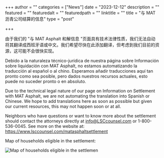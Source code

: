 +++
author = ""
categories = ["News"]
date = "2023-12-12"
description = ""
featured = ""
featuredalt = ""
featuredpath = ""
linktitle = ""
title = "与 MAT 沥青公司结算的信息"
type = "post"

+++ 

由于我们的 "与 MAT Asphalt 和解信息 "页面具有技术法律性质，我们无法自动将其翻译成西班牙语或中文。我们希望尽快在此添加翻译，但考虑到我们目前的资源，这可能不会很快实现。

Debido a la naturaleza técnico-jurídica de nuestra página sobre Información sobre liquidación con MAT Asphalt, no estamos automatizando la traducción al español o al chino. Esperamos añadir traducciones aquí tan pronto como sea posible, pero dados nuestros recursos actuales, esto puede no suceder pronto o en absoluto.

Due to the technical legal nature of our page on Information on Settlement with MAT Asphalt, we are not automating the translation into Spanish or Chinese. We hope to add translations here as soon as possible but given our current resources, this may not happen soon or at all.

Neighbors who have questions or want to know more about the settlement should contact the attorneys directly at info@LSCcounsel.com or 1-800-536-0045. See more on the website at: https://www.lsccounsel.com/matasphaltsettlement

Map of households eligible in the settlement: 

![Map of households eligible in the settlemen](/images/MATSettlementMap.png)






